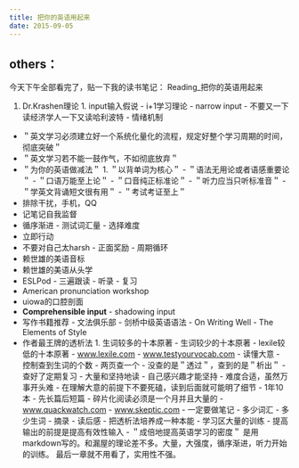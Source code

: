 ```yaml
---
title: 把你的英语用起来
date: 2015-09-05
---
```



## others：

今天下午全部看完了，贴一下我的读书笔记：
Reading_把你的英语用起来


1. Dr.Krashen理论
        1. input输入假说
        - i+1学习理论
        - narrow input
                - 不要又一下读经济学人一下又读哈利波特
        - 情绪机制
- ＂英文学习必须建立好一个系统化量化的流程，规定好整个学习周期的时间，彻底突破＂
- ＂英文学习若不能一鼓作气，不如彻底放弃＂
- ＂为你的英语做减法＂
        1. ＂以背单词为核心＂
        - ＂语法无用论或者语感重要论＂
        - ＂口语万能至上论＂
        - ＂口音纯正标准论＂
        - ＂听力应当只听标准音＂
        - ＂学英文背诵短文很有用＂
        - ＂考试考证至上＂
- 排除干扰，手机，QQ
- 记笔记自我监督
- 循序渐进
        - 测试词汇量
        - 选择难度
- 立即行动
- 不要对自己太harsh
        - 正面奖励
        - 周期循环
- 赖世雄的美语音标
- 赖世雄的美语从头学
- ESLPod
        - 三遍跟读
        - 听录
        - 复习
- American pronunciation workshop
- uiowa的口腔剖面
- **Comprehensible input**
        - shadowing input
- 写作书籍推荐
        - 文法俱乐部
        - 剑桥中级英语语法
        - On Writing Well
        - The Elements of Style
- 作者最王牌的透析法
        1. 生词较多的十本原著
        - 生词较少的十本原著
        - lexile较低的十本原著
        - www.lexile.com
        - www.testyourvocab.com
        - 读懂大意
        - 控制查到生词的个数
                - 两页查一个
                - 没查的是＂透过＂，查到的是＂析出＂
                - 查好了定期复习
        - 大量和坚持地读
                - 自己感兴趣才能坚持
                - 难度合适，虽然万事开头难
                - 在理解大意的前提下不要死磕，读到后面就可能明了细节
                - 1年10本
        - 先长篇后短篇
                - 碎片化阅读必须是一个月并且大量的
                - www.quackwatch.com
                - www.skeptic.com
        - 一定要做笔记
                - 多少词汇
                - 多少生词
                - 摘录
                - 读后感
        - 把透析法培养成一种本能
                - 学习区大量的训练
                - 提高输出的前提是提高有效性输入
                - ＂成倍地提高英语学习的密度＂
是用markdown写的。和漏屋的理论差不多。大量，大强度，循序渐进，听力开始的训练。
最后一章就不用看了，实用性不强。